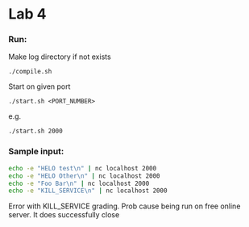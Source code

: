 # Lab 4

### Run:

Make log directory if not exists

`./compile.sh`

Start on given port

`./start.sh <PORT_NUMBER>`

e.g.

`./start.sh 2000`

### Sample input: 

```bash
echo -e "HELO test\n" | nc localhost 2000
echo -e "HELO Other\n" | nc localhost 2000
echo -e "Foo Bar\n" | nc localhost 2000
echo -e "KILL_SERVICE\n" | nc localhost 2000
```

Error with KILL_SERVICE grading.
Prob cause being run on free online server. It does successfully close

